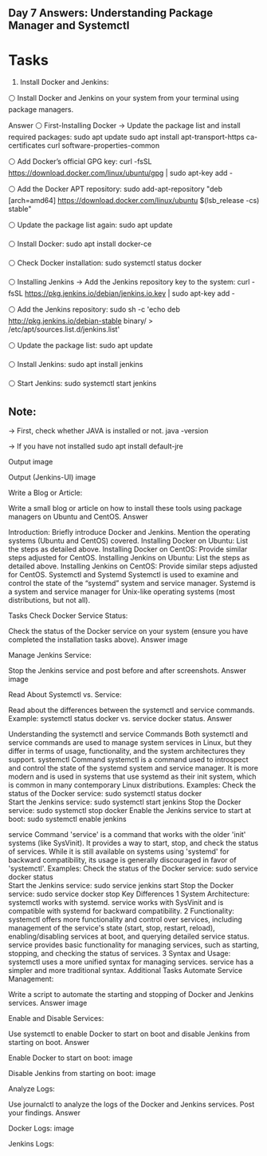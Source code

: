 ## Day 7 Answers: Understanding Package Manager and Systemctl

# Tasks

1. Install Docker and Jenkins:

⚪ Install Docker and Jenkins on your system from your terminal using package managers.

Answer
⚪ First-Installing Docker
    -> Update the package list and install required packages:
   sudo apt update
   sudo apt install apt-transport-https ca-certificates curl software-properties-common 

⚪ Add Docker’s official GPG key:
   curl -fsSL https://download.docker.com/linux/ubuntu/gpg | sudo apt-key add -          

⚪ Add the Docker APT repository:
   sudo add-apt-repository "deb [arch=amd64] https://download.docker.com/linux/ubuntu $(lsb_release -cs) stable"

⚪ Update the package list again:
   sudo apt update

⚪ Install Docker:
   sudo apt install docker-ce

⚪ Check Docker installation:
   sudo systemctl status docker

⚪ Installing Jenkins
  -> Add the Jenkins repository key to the system:
   curl -fsSL https://pkg.jenkins.io/debian/jenkins.io.key | sudo apt-key add -

⚪ Add the Jenkins repository:
   sudo sh -c 'echo deb http://pkg.jenkins.io/debian-stable binary/ > /etc/apt/sources.list.d/jenkins.list'

⚪ Update the package list:
   sudo apt update

⚪ Install Jenkins:
   sudo apt install jenkins

⚪ Start Jenkins:
   sudo systemctl start jenkins

## Note:

 -> First, check whether JAVA is installed or not.
   java -version

 -> If you have not installed
   sudo apt install default-jre

Output image

Output (Jenkins-UI) image

Write a Blog or Article:

Write a small blog or article on how to install these tools using package managers on Ubuntu and CentOS.
Answer

Introduction:
Briefly introduce Docker and Jenkins.
Mention the operating systems (Ubuntu and CentOS) covered.
Installing Docker on Ubuntu:
List the steps as detailed above.
Installing Docker on CentOS:
Provide similar steps adjusted for CentOS.
Installing Jenkins on Ubuntu:
List the steps as detailed above.
Installing Jenkins on CentOS:
Provide similar steps adjusted for CentOS.
Systemctl and Systemd
Systemctl is used to examine and control the state of the “systemd” system and service manager. Systemd is a system and service manager for Unix-like operating systems (most distributions, but not all).

Tasks
Check Docker Service Status:

Check the status of the Docker service on your system (ensure you have completed the installation tasks above).
Answer image

Manage Jenkins Service:

Stop the Jenkins service and post before and after screenshots.
Answer image

Read About Systemctl vs. Service:

Read about the differences between the systemctl and service commands.
Example: systemctl status docker vs. service docker status.
Answer

Understanding the systemctl and service Commands
Both systemctl and service commands are used to manage system services in Linux, but they differ in terms of usage, functionality, and the system architectures they support.
systemctl Command
systemctl is a command used to introspect and control the state of the systemd system and service manager. It is more modern and is used in systems that use systemd as their init system, which is common in many contemporary Linux distributions.
Examples:
Check the status of the Docker service:
   sudo systemctl status docker    
Start the Jenkins service:
   sudo systemctl start jenkins 
Stop the Docker service:
   sudo systemctl stop docker
Enable the Jenkins service to start at boot:
   sudo systemctl enable jenkins
 
service Command
'service' is a command that works with the older 'init' systems (like SysVinit). It provides a way to start, stop, and check the status of services. While it is still available on systems using 'systemd' for backward compatibility, its usage is generally discouraged in favor of 'systemctl'.
Examples:
Check the status of the Docker service:
   sudo service docker status    
Start the Jenkins service:
   sudo service jenkins start
Stop the Docker service:
   sudo service docker stop
Key Differences
1 System Architecture:
systemctl works with systemd.
service works with SysVinit and is compatible with systemd for backward compatibility.
2 Functionality:
systemctl offers more functionality and control over services, including management of the service's state (start, stop, restart, reload), enabling/disabling services at boot, and querying detailed service status.
service provides basic functionality for managing services, such as starting, stopping, and checking the status of services.
3 Syntax and Usage:
systemctl uses a more unified syntax for managing services.
service has a simpler and more traditional syntax.
Additional Tasks
Automate Service Management:

Write a script to automate the starting and stopping of Docker and Jenkins services.
Answer image

Enable and Disable Services:

Use systemctl to enable Docker to start on boot and disable Jenkins from starting on boot.
Answer

Enable Docker to start on boot: image

Disable Jenkins from starting on boot: image

Analyze Logs:

Use journalctl to analyze the logs of the Docker and Jenkins services. Post your findings.
Answer

Docker Logs: image

Jenkins Logs: 